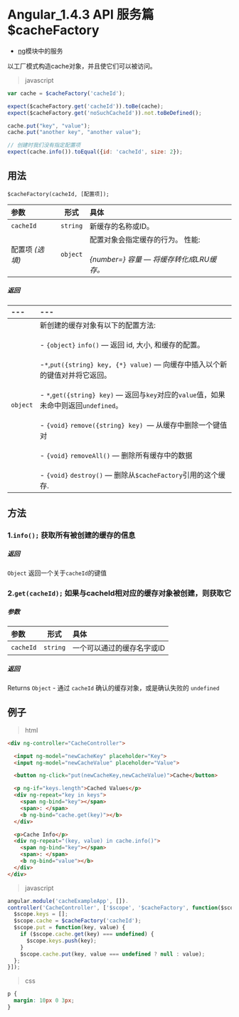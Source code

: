 # Angular_1.4.3 API 服务篇 $cacheFactory

- [ng](https://code.angularjs.org/1.4.3/docs/api/ng)模块中的服务

以工厂模式构造cache对象，并且使它们可以被访问。

> javascript

```javascript
var cache = $cacheFactory('cacheId');

expect($cacheFactory.get('cacheId')).toBe(cache);
expect($cacheFactory.get('noSuchCacheId')).not.toBeDefined();

cache.put("key", "value");
cache.put("another key", "another value");

// 创建时我们没有指定配置项
expect(cache.info()).toEqual({id: 'cacheId', size: 2});

```

## 用法

`$cacheFactory(cacheId, [配置项]);`

| 参数 | 形式 | 具体 |
|:-----|:----:|:-----|
|`cacheId`| `string`|新缓存的名称或ID。|
|配置项 *(选填)*| `object`|配置对象会指定缓存的行为。 性能:<br><br> *{number=} 容量 — 将缓存转化成LRU缓存。*|




##### *返回*
|---|---|
|:-----|:----|
|`object`|新创建的缓存对象有以下的配置方法: <br><br> - `{object}` `info()` — 返回 id, 大小, 和缓存的配置。<br><br>-`*`,`put({string} key, {*} value)` — 向缓存中插入以个新的键值对并将它返回。<br><br> - `*`,`get({string} key)` — 返回与`key`对应的`value`值，如果未命中则返回`undefined`。 <br><br> - `{void}` `remove({string} key)`  — 从缓存中删除一个键值对 <br><br> - `{void}` `removeAll()` — 删除所有缓存中的数据 <br><br> - `{void}` `destroy()` — 删除从`$cacheFactory`引用的这个缓存.


## 方法
### 1.`info();` 获取所有被创建的缓存的信息


##### *返回*
`Object` 返回一个关于`cacheId`的键值

### 2.`get(cacheId);` 如果与cacheId相对应的缓存对象被创建，则获取它

##### *参数*
| 参数 | 形式 | 具体 |
|:-----|:----:|:-----|
|`cacheId`|`string`| 一个可以通过的缓存名字或ID


##### *返回*

Returns
`Object` - 通过 `cacheId` 确认的缓存对象，或是确认失败的 `undefined`

## 例子

> html

```html
<div ng-controller="CacheController">

  <input ng-model="newCacheKey" placeholder="Key">
  <input ng-model="newCacheValue" placeholder="Value">

  <button ng-click="put(newCacheKey,newCacheValue)">Cache</button>

  <p ng-if="keys.length">Cached Values</p>
  <div ng-repeat="key in keys">
    <span ng-bind="key"></span>
    <span>: </span>
    <b ng-bind="cache.get(key)"></b>
  </div>

  <p>Cache Info</p>
  <div ng-repeat="(key, value) in cache.info()">
    <span ng-bind="key"></span>
    <span>: </span>
    <b ng-bind="value"></b>
  </div>
</div>
```

> javascript

```javascript
angular.module('cacheExampleApp', []).
controller('CacheController', ['$scope', '$cacheFactory', function($scope, $cacheFactory) {
  $scope.keys = [];
  $scope.cache = $cacheFactory('cacheId');
  $scope.put = function(key, value) {
    if ($scope.cache.get(key) === undefined) {
      $scope.keys.push(key);
    }
    $scope.cache.put(key, value === undefined ? null : value);
  };
}]);
```

>css

```css
p {
  margin: 10px 0 3px;
}
```

